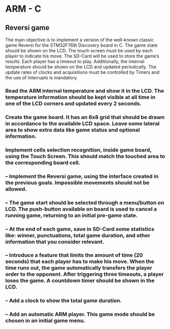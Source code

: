 # ARM - C  
## Reversi game
The main objective is to implement a version of the well-known classic game Reversi for the STM32F769i Discovery board in C. 
The game state should be shown on the LCD. The touch screen must be used by each player to indicate his move. The SD-Card will be used to store the game’s results. Each player has a timeout to play. Additionally, the internal temperature should be shown on the LCD and updated periodically. The update rates of clocks and acquisitions must be controlled by Timers and the use of Interrupts is mandatory.  

### Read the ARM internal temperature and show it in the LCD. The temperature information should be kept visible at all time in one of the LCD corners and updated every 2 seconds. 
### Create the game board. It has an 8x8 grid that should be drawn in accordance to the available LCD space. Leave some lateral area to show extra data like game status and optional information. 
### Implement cells selection recognition, inside game board, using the Touch Screen. This should match the touched area to the corresponding board cell. 
### – Implement the Reversi game, using the interface created in the previous goals. Impossible movements should not be allowed. 
### – The game start should be selected through a menu/button on LCD. The push-button available on board is used to cancel a running game, returning to an initial pre-game state. 
### – At the end of each game, save in SD-Card some statistics like: winner, punctuations, total game duration, and other information that you consider relevant. 
### – Introduce a feature that limits the amount of time (20 seconds) that each player has to make his move. When the time runs out, the game automatically transfers the player order to the opponent. After triggering three timeouts, a player loses the game. A countdown timer should be shown in the LCD. 
### – Add a clock to show the total game duration. 
### – Add an automatic ARM player. This game mode should be chosen in an initial game menu.